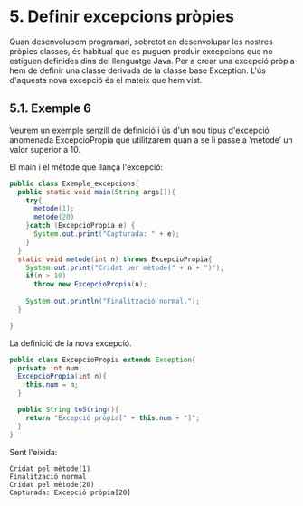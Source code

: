 # 5. Definir excepcions pròpies

Quan desenvolupem programari, sobretot en desenvolupar les nostres pròpies classes, és habitual que es puguen produir excepcions que no estiguen definides dins del llenguatge Java. Per a crear una excepció pròpia hem de definir una classe derivada de la classe base Exception. L'ús d'aquesta nova excepció és el mateix que hem vist.

## 5.1. Exemple 6

Veurem un exemple senzill de definició i ús d'un nou tipus d'excepció anomenada ExcepcioPropia que utilitzarem quan a se li passe a ‘mètode’ un valor superior a 10.

El main i el mètode que llança l'excepció:

```java
public class Exemple_excepcions{
  public static void main(String args[]){
    try{
      metode(1);
      metode(20)
    }catch (ExcepcioPropia e) {
      System.out.print("Capturada: " + e);
    }
  }
  static void metode(int n) throws ExcepcioPropia{
    System.out.print("Cridat per mètode(" + n + ")");
    if(n > 10)
      throw new ExcepcioPropia(n);
    
    System.out.println("Finalització normal.");
  }

}
```

La definició de la nova excepció.

```java
public class ExcepcioPropia extends Exception{
  private int num;
  ExcepcioPropia(int n){
    this.num = n;
  }

  public String toString(){
    return "Excepció pròpia[" + this.num + "]";
  }
}
```

Sent l'eixida:

```plaintext
Cridat pel mètode(1)
Finalització normal
Cridat pel mètode(20)
Capturada: Excepció pròpia[20]
```
